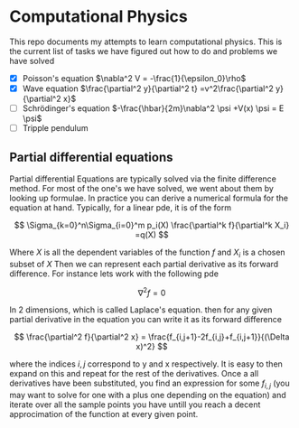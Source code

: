 # Computational Physics
This repo documents my attempts to learn computational physics. 
This is the current list of tasks we have figured out how to do and problems we have solved

- [X] Poisson's equation $\nabla^2 V = -\frac{1}{\epsilon_0}\rho$
- [X] Wave equation $\frac{\partial^2 y}{\partial^2 t} =v^2\frac{\partial^2 y}{\partial^2 x}$
- [ ] Schrödinger's equation $-\frac{\hbar}{2m}\nabla^2 \psi +V(x) \psi = E \psi$
- [ ] Tripple pendulum

## Partial differential equations
Partial differential Equations are typically solved via the finite difference method. 
For most of the one's we have solved, we went about them by looking up formulae. 
In practice you can derive a numerical formula for the equation at hand. Typically, for a linear pde, it is of the form

$$
\Sigma_{k=0}^n\Sigma_{i=0}^m p_i(X) \frac{\partial^k f}{\partial^k X_i} =q(X)
$$

Where $X$ is all the dependent variables of the function $f$ and $X_i$ is a chosen subset of $X$ 
Then we can represent each partial derivative as its forward difference. For instance lets work with the following pde

$$
\nabla^2 f = 0 
$$

In 2 dimensions, which is called Laplace's equation.
then for any given partial derivative in the equation you can write it as its forward difference

$$
\frac{\partial^2 f}{\partial^2 x} = \frac{f_{i,j+1}-2f_{i,j}+f_{i,j+1}}{(\Delta x)^2}
$$

where the indices $i,j$ correspond to y and x respectively. It is easy to then expand on this and repeat for the rest of the derivatives.
Once a all derivatives have been substituted, you find an expression for some $f_{i,j}$ (you may want to solve for one with a plus one
depending on the equation) and iterate over all the sample points you have untill you reach a decent approcimation of the function at every
given point.


